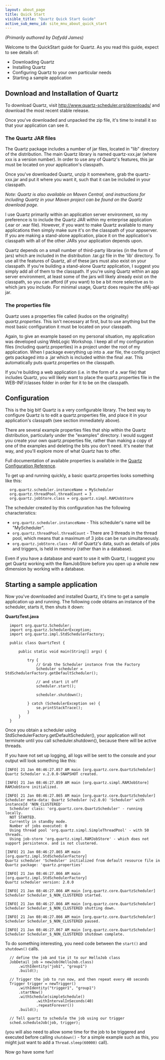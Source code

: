```yaml
---
layout: about_page
title: Quick Start
visible_title: "Quartz Quick Start Guide"
active_sub_menu_id: site_mnu_about_quick_start
---
```


_(Primarily authored by Dafydd James)_

Welcome to the QuickStart guide for Quartz. As you read this guide, expect to see details of:

* Downloading Quartz
* Installing Quartz
* Configuring Quartz to your own particular needs
* Starting a sample application


## Download and Installation of Quartz

To download Quartz, visit <http://www.quartz-scheduler.org/downloads/> and download the most
recent stable release.

Once you've downloaded and unpacked the zip file, it's time to install it so that your
application can see it.


### The Quartz JAR files

The Quartz package includes a number of jar files, located in "lib" directory of the
distribution. The main Quartz library is named quartz-xxx.jar (where xxx is a version
number). In order to use any of Quartz's features, this jar must be located on your
application's classpath.

Once you've downloaded Quartz, unzip it somewhere, grab the quartz-xxx.jar and put it
where you want it, such that it can be included in your classpath.

_Note: Quartz is also available on Maven Central, and instructions for including Quartz in your Maven
project can be found on the Quartz download page._

I use Quartz primarily within an application server environment, so my preference is to
include the Quartz JAR within my enterprise application (.ear or .war file). However, if you
want to make Quartz available to many applications then simply make sure it's on the
classpath of your appserver. If you are making a stand-alone application, place it on the
application's classpath with all of the other JARs your application depends upon.

Quartz depends on a small number of third-party libraries (in the form of jars) which are included
in the distribution .tar.gz file in the 'lib' directory. To use all the features of Quartz, all
of these jars must also exist on your classpath. If you're building a stand-alone Quartz
application, I suggest you simply add all of them to the classpath. If you're using Quartz
within an app server environment, at least some of the jars will likely already exist on the
classpath, so you can afford (if you want) to be a bit more selective as to which jars you
include.  For minimal usage, Quartz does require the slf4j-api jar.


### The properties file

Quartz uses a properties file called (kudos on the originality) _quartz.properties_. This isn't
necessary at first, but to use anything but the most basic configuration it must be located
on your classpath.

Again, to give an example based on my personal situation, my application was developed using
WebLogic Workshop. I keep all of my configuration files (including quartz.properties) in a
project under the root of my application. When I package everything up into a .ear file, the
config project gets packaged into a .jar which is included within the final .ear. This
automatically puts quartz.properties on the classpath.

If you're building a web application (i.e. in the form of a .war file) that includes Quartz,
you will likely want to place the quartz.properties file in the WEB-INF/classes folder in
order for it to be on the classpath.


## Configuration

This is the big bit! Quartz is a very configurable library. The best way to configure
Quartz is to edit a quartz.properties file, and place it in your application's classpath (see
section immediately above).

There are several example properties files that ship within the Quartz distribution,
particularly under the "examples" directory. I would suggest you create your own
quartz.properties file, rather than making a copy of one of the examples and deleting the
bits you don't need. It's neater that way, and you'll explore more of what Quartz has to
offer.

Full documentation of available properties is available in the [Quartz Configuration
Reference](/documentation/quartz-2.2.x/configuration).

To get up and running quickly, a basic quartz.properties looks something like this:

<pre class="prettyprint highlight"><code class="language-xml" data-lang="xml">  org.quartz.scheduler.instanceName = MyScheduler
  org.quartz.threadPool.threadCount = 3
  org.quartz.jobStore.class = org.quartz.simpl.RAMJobStore
</code></pre>

The scheduler created by this configuration has the following characteristics:

* `org.quartz.scheduler.instanceName` - This scheduler's name will be "MyScheduler".
* `org.quartz.threadPool.threadCount` - There are 3 threads in the thread pool, which means
  that a maximum of 3 jobs can be run simultaneously.
* `org.quartz.jobStore.class` - All of Quartz's data, such as details of jobs and triggers,
  is held in memory (rather than in a database).

Even if you have a database and want to use it with Quartz, I suggest you get Quartz working
with the RamJobStore before you open up a whole new dimension by working with a database.


## Starting a sample application

Now you've downloaded and installed Quartz, it's time to get a sample application up and
running. The following code obtains an instance of the scheduler, starts it, then shuts it
down:

**QuartzTest.java**
<pre class="prettyprint highlight"><code class="language-java" data-lang="java">  import org.quartz.Scheduler;
  import org.quartz.SchedulerException;
  import org.quartz.impl.StdSchedulerFactory;

  public class QuartzTest {

      public static void main(String[] args) {

          try {
              // Grab the Scheduler instance from the Factory
              Scheduler scheduler = StdSchedulerFactory.getDefaultScheduler();

              // and start it off
              scheduler.start();

              scheduler.shutdown();

          } catch (SchedulerException se) {
              se.printStackTrace();
          }
      }
  }
</code></pre>

Once you obtain a scheduler using StdSchedulerFactory.getDefaultScheduler(), your application
will not terminate until you call scheduler.shutdown(), because there will be active threads.

If you have not set up logging, all logs will be sent to the console and your output will
look something like this:

~~~
[INFO] 21 Jan 08:46:27.857 AM main [org.quartz.core.QuartzScheduler]
Quartz Scheduler v.2.0.0-SNAPSHOT created.

[INFO] 21 Jan 08:46:27.859 AM main [org.quartz.simpl.RAMJobStore]
RAMJobStore initialized.

[INFO] 21 Jan 08:46:27.865 AM main [org.quartz.core.QuartzScheduler]
Scheduler meta-data: Quartz Scheduler (v2.0.0) 'Scheduler' with instanceId 'NON_CLUSTERED'
  Scheduler class: 'org.quartz.core.QuartzScheduler' - running locally.
  NOT STARTED.
  Currently in standby mode.
  Number of jobs executed: 0
  Using thread pool 'org.quartz.simpl.SimpleThreadPool' - with 50 threads.
  Using job-store 'org.quartz.simpl.RAMJobStore' - which does not support persistence. and is not clustered.

[INFO] 21 Jan 08:46:27.865 AM main [org.quartz.impl.StdSchedulerFactory]
Quartz scheduler 'Scheduler' initialized from default resource file in Quartz package: 'quartz.properties'

[INFO] 21 Jan 08:46:27.866 AM main [org.quartz.impl.StdSchedulerFactory]
Quartz scheduler version: 2.0.0

[INFO] 21 Jan 08:46:27.866 AM main [org.quartz.core.QuartzScheduler]
Scheduler Scheduler_$_NON_CLUSTERED started.

[INFO] 21 Jan 08:46:27.866 AM main [org.quartz.core.QuartzScheduler]
Scheduler Scheduler_$_NON_CLUSTERED shutting down.

[INFO] 21 Jan 08:46:27.866 AM main [org.quartz.core.QuartzScheduler]
Scheduler Scheduler_$_NON_CLUSTERED paused.

[INFO] 21 Jan 08:46:27.867 AM main [org.quartz.core.QuartzScheduler]
Scheduler Scheduler_$_NON_CLUSTERED shutdown complete.
~~~

To do something interesting, you need code between the `start()` and `shutdown()` calls.

<pre class="prettyprint highlight"><code class="language-java" data-lang="java">  // define the job and tie it to our HelloJob class
  JobDetail job = newJob(HelloJob.class)
      .withIdentity("job1", "group1")
      .build();

  // Trigger the job to run now, and then repeat every 40 seconds
  Trigger trigger = newTrigger()
      .withIdentity("trigger1", "group1")
      .startNow()
      .withSchedule(simpleSchedule()
              .withIntervalInSeconds(40)
              .repeatForever())
      .build();

  // Tell quartz to schedule the job using our trigger
  sched.scheduleJob(job, trigger);
</code></pre>

(you will also need to allow some time for the job to be triggered and executed before
calling `shutdown()` - for a simple example such as this, you might just want to add a
`Thread.sleep(60000)` call).

Now go have some fun!
